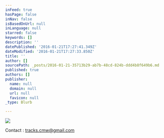 ```yaml
---
inFeed: true
hasPage: false
inNav: false
isBasedOnUrl: null
inLanguage: null
starred: false
keywords: []
description: ''
datePublished: '2016-01-21T17:27:41.349Z'
dateModified: '2016-01-21T17:27:33.850Z'
title: ''
author: []
sourcePath: _posts/2016-01-21-35713b29-ab7b-48cd-824b-ddd4b8f649b6.md
published: true
authors: []
publisher:
  name: null
  domain: null
  url: null
  favicon: null
_type: Blurb

---
```

![](https://the-grid-user-content.s3-us-west-2.amazonaws.com/6b0272c8-e012-4c28-8670-dda16b96a76c.jpg)

Contact : tracks.cmw@gmail.com